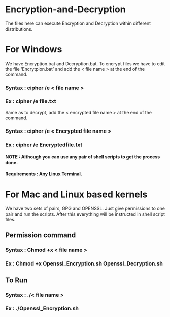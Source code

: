 # Encryption-and-Decryption
The files here can execute Encryption and Decryption within different distributions.

# For Windows

We have Encryption.bat and Decryption.bat. To encrypt files we have to edit the file ‘Encrytpion.bat’ and add the < file name > at the end of the command.

### Syntax : cipher /e < file name >
### Ex : cipher /e file.txt

Same as to decrypt, add the < encrypted file name > at the end of the command.

### Syntax : cipher /e < Encrypted file name >
### Ex : cipher /e Encryptedfile.txt

#### NOTE : Although you can use any pair of shell scripts to get the process done. 
#### Requirements : Any Linux Terminal.

# For Mac and Linux based kernels

We have two sets of pairs, GPG and OPENSSL. Just give permissions to one pair and run the scripts. After this everything will be instructed in shell script files.

## Permission command 
### Syntax : Chmod +x < file name >
### Ex : Chmod +x Openssl_Encryption.sh Openssl_Decryption.sh

## To Run 
### Syntax : ./< file name >
### Ex : ./Openssl_Encryption.sh
